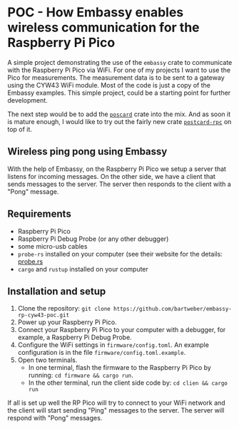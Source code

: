 # POC - How Embassy enables wireless communication for the Raspberry Pi Pico

A simple project demonstrating the use of the `embassy` crate to communicate with the Raspberry Pi Pico via WiFi.
For one of my projects I want to use the Pico for measurements. The measurement data is to be sent to a gateway using
the CYW43 WiFi module. Most of the code is just a copy of the Embassy examples. This simple project, could be a
starting point for further development.

The next step would be to add the [`poscard`](https://github.com/jamesmunns/postcard) crate into the mix. And as soon it
is mature enough, I would
like to try out the fairly new crate [`postcard-rpc`](https://crates.io/crates/postcard-rpc) on top of it.

## Wireless ping pong using Embassy

With the help of Embassy, on the Raspberry Pi Pico we setup a server that listens for incoming messages. On the other
side, we have a client that sends messages to the server. The server then responds to the client with a "Pong" message.

## Requirements

- Raspberry Pi Pico
- Raspberry Pi Debug Probe (or any other debugger)
- some micro-usb cables
- `probe-rs` installed on your computer (see their website for the details: [probe.rs](https://probe.rs)
- `cargo` and `rustup` installed on your computer

## Installation and setup

1. Clone the repository: `git clone https://github.com/bartweber/embassy-rp-cyw43-poc.git`
1. Power up your Raspberry Pi Pico.
1. Connect your Raspberry Pi Pico to your computer with a debugger, for example, a Raspberry Pi Debug Probe.
1. Configure the WiFi settings in `firmware/config.toml`. An example configuration is in the
   file `firmware/config.toml.example`.
1. Open two terminals.
   - In one terminal, flash the firmware to the Raspberry Pi Pico by running: `cd firmware && cargo run`.
   - In the other terminal, run the client side code by: `cd clien && cargo run`

If all is set up well the RP Pico will try to connect to your WiFi network and the client will start sending "Ping"
messages to
the server. The server will respond with "Pong" messages.
